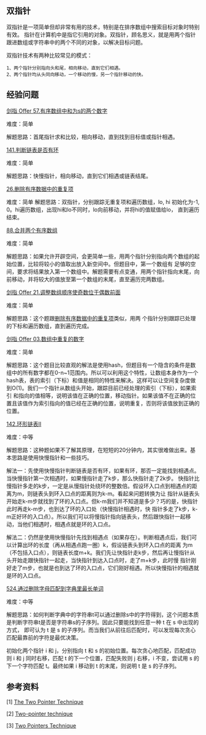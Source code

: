 ## 双指针

双指针是一项简单但却非常有用的技术，特别是在排序数组中搜索目标对象时特别有效。
指针在计算机中是指它引用的对象。双指针，顾名思义，就是用两个指针跟进数组或字符串中的两个不同的对象，以解决目标问题。

双指针技术有两种比较常见的模式：
```
1、两个指针分别指向头和尾，相向移动，直到它们相遇。
2、两个指针均从头同向移动，一个移动的慢，另一个指针移动的快。
```

## 经验问题
[剑指 Offer 57.有序数组中和为s的两个数字](https://leetcode-cn.com/problems/he-wei-sde-liang-ge-shu-zi-lcof/) 

难度：简单 

解题思路：首尾指针求和比较，相向移动，直到找到目标值或指针相遇。 

[141.判断链表是否有环](https://leetcode-cn.com/problems/linked-list-cycle/) 

难度：简单 

解题思路：快慢指针，相向移动，直到它们相遇或链表结尾。 

[26.删除有序数据中的重复项](https://leetcode-cn.com/problems/remove-duplicates-from-sorted-array/) 

难度：简单 
解题思路：双指针，分别跟踪无重复项和遍历数组，lo, hi 初始化为-1, 0。hi遍历数组，出现hi和lo不同时，lo向前移动，并将hi的值赋值给lo，
直到遍历结束。

[88.合并两个有序数组](https://leetcode-cn.com/problems/merge-sorted-array/) 

难度：简单 

解题思路：如果允许开辟空间，会更简单一些，用两个指针分别指向两个数组的起始位置，比较将较小的值取出放入新空间中。但题目中，第一个数组有
足够的空间，要求将结果放入第一个数组中。解题需要有点变通，用两个指针指向末尾，向前移动，并将较大的值放至第一个数组的末尾，直至遍历完两数组。

[剑指 Offer 21.调整数组顺序使奇数位于偶数前面](https://leetcode-cn.com/problems/diao-zheng-shu-zu-shun-xu-shi-qi-shu-wei-yu-ou-shu-qian-mian-lcof/) 

难度：简单 

解题思路：这个题跟[删除有序数据中的重复项](https://leetcode-cn.com/problems/remove-duplicates-from-sorted-array/)类似，用两
个指针分别跟踪已处理的下标和遍历数组，直到遍历完成。

[剑指 Offer 03.数组中重复的数字](https://leetcode.cn/problems/shu-zu-zhong-zhong-fu-de-shu-zi-lcof/) 

难度：简单 

解题思路：这个题目比较直观的解法是使用hash，但题目有一个隐含的条件是数组中的所有数字都在0-n~1范围内。所以可以利用这个特性，让数组本身作为一个
hash表，表的索引（下标）和值是相同的特性来解决。这样可以让空间复杂度做到O(1)。我们一个指针从数组头开始，跟踪目前已经处理的索引（下标），如果索引
和指向的值相等，说明该值在正确的位置，移动指针。如果该值不在正确的位置且该值作为索引指向的值已经在正确的位置，说明重复，否则将该值放到正确的位置。

[142.环形链表II](https://leetcode-cn.com/problems/linked-list-cycle-ii/)

难度：中等 

解题思路：这种题如果不了解其原理，在短短的20分钟内，其实很难做出来。基本思路是使用快慢指针和一些技巧。

解法一：先使用快慢指针判断链表是否有环，如果有环，那否一定能找到相遇点。当快慢指针第一次相遇时，如果慢指针走了k步，那么快指针走了2k步。
快指针比慢指针多走的k步，一定是从慢指针处绕环的整数倍。假设环入口点到相遇点的距离为m，则链表头到环入口点的距离则为k-m。看起来问题转换为让
指针从链表头开始走k-m步就找到了环的入口点。但k-m我们并不知道是多少？巧的是，快指针此时再走k-m步，也到达了环的入口处（快慢指针相遇时，快
指针多走了k步，k-m正好环的入口点）。所以我们可以将慢指针指向链表头，然后跟快指针一起移动，当他们相遇时，相遇点就是环的入口点。

解法二：仍然是使用快慢指针先找到相遇点（如果存在）。判断相遇点后，我们可以计算出环的长度（再从相遇点跑一圈）k，假设链表头到环入口点的距离
为m（不包括入口点），则链表长度m+k。我们先让快指针走k步，然后再让慢指针从头开始走跟快指针一起走，当快指针到达入口点时，走了m+k步，此时慢
指针刚好走了m步，也就是也到达了环的入口点，它们刚好相遇。所以快慢指针的相遇就是环的入口点。

[524.通过删除字母匹配到字典里最长单词](https://leetcode-cn.com/problems/longest-word-in-dictionary-through-deleting/)

难度：中等

解题思路：如何判断字典中的字符串t可以通过删除s中的字符得到，这个问题本质是判断字符串t是否是字符串s的子序列。因此只要能找到任意一种 t 在 s 中出现的方式，
即可认为 t 是 s 的子序列。而当我们从前往后匹配时，可以发现每次贪心匹配最靠前的字符是最优决策。

初始化两个指针 i 和 j，分别指向 t 和 s 的初始位置。每次贪心地匹配，匹配成功则 i 和 j 同时右移，匹配 t 的下一个位置，匹配失败则 j 右移，i 不变，尝试用 s 的下一个字符匹配 t。最终如果 i 移动到 t 的末尾，则说明 t 是 s 的子序列。


## 参考资料
[1] [The Two Pointer Technique](https://algodaily.com/lessons/using-the-two-pointer-technique/python)

[2] [Two-pointer technique](https://leetcode.com/articles/two-pointer-technique/)

[3] [Two Pointers Technique](https://www.geeksforgeeks.org/two-pointers-technique/)
